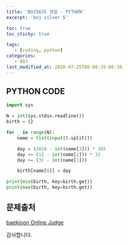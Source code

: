 ```yaml
---
title: 'BOJ5635 생일 - PYTHON'
excerpt: 'boj silver 5'

toc: true
toc_sticky: true

tags:
   - [coding, python]
categories:
   - BOJ
last_modified_at: 2020-07-25T00:00:35-00:30
---
```


## PYTHON CODE

```python
import sys

N = int(sys.stdin.readline())
birth = {}

for _ in range(N):
    name = list(input().split())

    day = (2010 - int(name[3])) * 365
    day += (12 - int(name[2])) * 31
    day += (31 - int(name[1]))

    birth[name[0]] = day

print(min(birth, key=birth.get))
print(max(birth, key=birth.get))
```

## 문제출처
[baekjoon Online Judge](https://www.acmicpc.net/problem/5635)


감사합니다.
